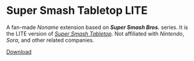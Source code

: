 # Super Smash Tabletop LITE

A fan-made *Noname* extension based on ***Super Smash Bros.*** series. It is the LITE version of *[Super Smash Tabletop](https://github.com/Show-K/noname)*. Not affiliated with *Nintendo*, *Sora*, and other related companies.

[Download](https://download.unitedrhythmized.club/大乱桌斗.zip)